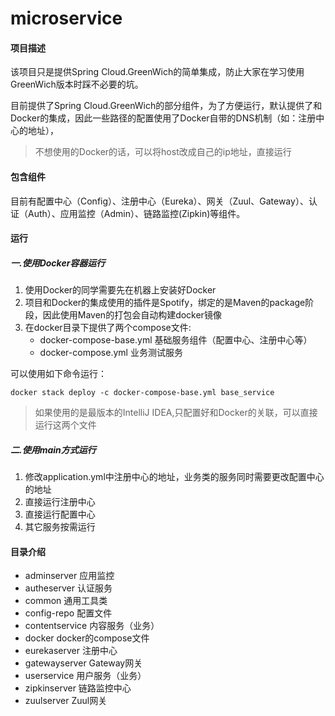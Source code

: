 # microservice

#### 项目描述
该项目只是提供Spring Cloud.GreenWich的简单集成，防止大家在学习使用GreenWich版本时踩不必要的坑。

目前提供了Spring Cloud.GreenWich的部分组件，为了方便运行，默认提供了和Docker的集成，因此一些路径的配置使用了Docker自带的DNS机制（如：注册中心的地址），
>不想使用的Docker的话，可以将host改成自己的ip地址，直接运行
#### 包含组件
目前有配置中心（Config）、注册中心（Eureka）、网关（Zuul、Gateway）、认证（Auth）、应用监控（Admin）、链路监控(Zipkin)等组件。

#### 运行
##### 一.使用Docker容器运行
1. 使用Docker的同学需要先在机器上安装好Docker
2. 项目和Docker的集成使用的插件是Spotify，绑定的是Maven的package阶段，因此使用Maven的打包会自动构建docker镜像
3. 在docker目录下提供了两个compose文件:
    - docker-compose-base.yml 基础服务组件（配置中心、注册中心等）
    - docker-compose.yml 业务测试服务

可以使用如下命令运行：

    docker stack deploy -c docker-compose-base.yml base_service

> 如果使用的是最版本的IntelliJ IDEA,只配置好和Docker的关联，可以直接运行这两个文件


##### 二.使用main方式运行
1. 修改application.yml中注册中心的地址，业务类的服务同时需要更改配置中心的地址
2. 直接运行注册中心
3. 直接运行配置中心
4. 其它服务按需运行

#### 目录介绍

- adminserver 应用监控
- autheserver 认证服务
- common 通用工具类
- config-repo 配置文件
- contentservice 内容服务（业务）
- docker docker的compose文件
- eurekaserver 注册中心
- gatewayserver Gateway网关
- userservice 用户服务（业务）
- zipkinserver 链路监控中心
- zuulserver Zuul网关
